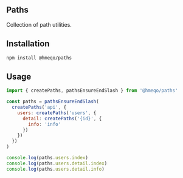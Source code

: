 ## Paths

Collection of path utilities.

## Installation

```bash
npm install @hmeqo/paths
```

## Usage

```js
import { createPaths, pathsEnsureEndSlash } from '@hmeqo/paths'

const paths = pathsEnsureEndSlash(
  createPaths('api', {
    users: createPaths('users', {
      detail: createPaths('{id}', {
        info: 'info'
      })
    })
  })
)

console.log(paths.users.index)
console.log(paths.users.detail.index)
console.log(paths.users.detail.info)
```
